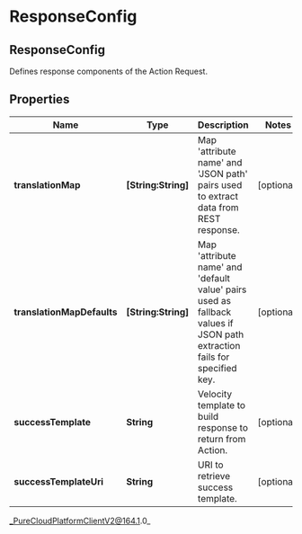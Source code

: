 # ResponseConfig

## ResponseConfig
Defines response components of the Action Request.

## Properties

|Name | Type | Description | Notes|
|------------ | ------------- | ------------- | -------------|
| **translationMap** | **[String:String]** | Map &#39;attribute name&#39; and &#39;JSON path&#39; pairs used to extract data from REST response. | [optional] |
| **translationMapDefaults** | **[String:String]** | Map &#39;attribute name&#39; and &#39;default value&#39; pairs used as fallback values if JSON path extraction fails for specified key. | [optional] |
| **successTemplate** | **String** | Velocity template to build response to return from Action. | [optional] |
| **successTemplateUri** | **String** | URI to retrieve success template. | [optional] |



_PureCloudPlatformClientV2@164.1.0_
